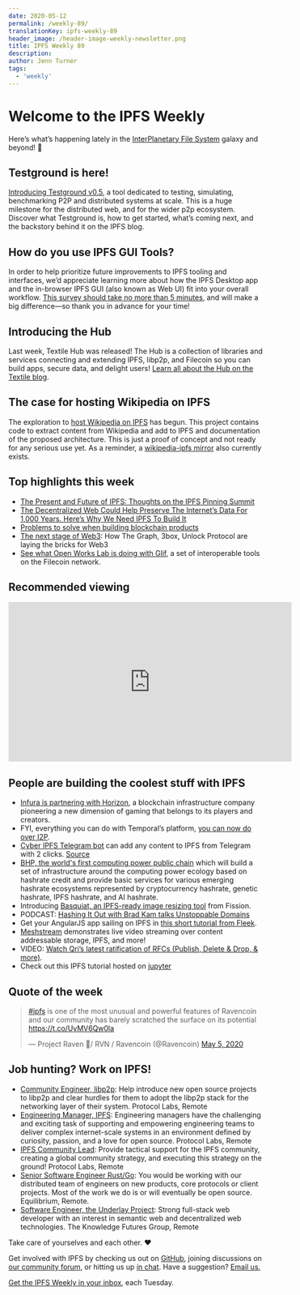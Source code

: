 ```yaml
---
date: 2020-05-12
permalink: /weekly-89/
translationKey: ipfs-weekly-89
header_image: /header-image-weekly-newsletter.png
title: IPFS Weekly 89
description:
author: Jenn Turner
tags:
  - 'weekly'
---
```


# Welcome to the IPFS Weekly

Here’s what’s happening lately in the [InterPlanetary File System](https://ipfs.io/) galaxy and beyond! 🚀

## Testground is here!

[Introducing Testground v0.5](https://blog.ipfs.eth.link/2020-05-06-launching-testground/), a tool dedicated to testing, simulating, benchmarking P2P and distributed systems at scale. This is a huge milestone for the distributed web, and for the wider p2p ecosystem. Discover what Testground is, how to get started, what’s coming next, and the backstory behind it on the IPFS blog.

## How do you use IPFS GUI Tools?

In order to help prioritize future improvements to IPFS tooling and interfaces, we’d appreciate learning more about how the IPFS Desktop app and the in-browser IPFS GUI (also known as Web UI) fit into your overall workflow. [This survey should take no more than 5 minutes](https://forms.gle/c6gHP1pVtwtRpzdP7), and will make a big difference—so thank you in advance for your time!

## Introducing the Hub

Last week, Textile Hub was released! The Hub is a collection of libraries and services connecting and extending IPFS, libp2p, and Filecoin so you can build apps, secure data, and delight users! [Learn all about the Hub on the Textile blog](https://blog.textile.io/announcing-the-textile-protocol-hub/).

## The case for hosting Wikipedia on IPFS

The exploration to [host Wikipedia on IPFS](https://github.com/santhoshtr/wikipedia-ipfs) has begun. This project contains code to extract content from Wikipedia and add to IPFS and documentation of the proposed architecture. This is just a proof of concept and not ready for any serious use yet. As a reminder, a [wikipedia-ipfs mirror](https://github.com/ipfs/distributed-wikipedia-mirror) also currently exists.

## Top highlights this week

- [The Present and Future of IPFS: Thoughts on the IPFS Pinning Summit](https://codeclimbing.com/the-present-and-future-of-ipfs-thoughts-on-the-ipfs-pinning-summit/)
- [The Decentralized Web Could Help Preserve The Internet’s Data For 1,000 Years. Here’s Why We Need IPFS To Build It](https://www.techdirt.com/articles/20200504/16050844431/decentralized-web-could-help-preserve-internets-data-1000-years-heres-why-we-need-ipfs-to-build-it.shtml#comments)
- [Problems to solve when building blockchain products](https://medium.com/nirman-tech-blog/problems-to-solve-when-building-blockchain-products-4af3e5cd7f6b)
- [The next stage of Web3](https://flynnjamm.substack.com/p/the-next-stage-of-web3): How The Graph, 3box, Unlock Protocol are laying the bricks for Web3
- [See what Open Works Lab is doing with Glif](https://filecoin.io/blog/community-jonathan-schwartz-owl/), a set of interoperable tools on the Filecoin network.

## Recommended viewing

<iframe width="560" height="315" src="https://www.youtube.com/embed/6b8OANmw2kM" frameborder="0" allow="accelerometer; autoplay; encrypted-media; gyroscope; picture-in-picture" allowfullscreen></iframe>

## People are building the coolest stuff with IPFS

- [Infura is partnering with Horizon](https://infura.io/customers/skyweaver), a blockchain infrastructure company pioneering a new dimension of gaming that belongs to its players and creators.
- FYI, everything you can do with Temporal’s platform, [you can now do over I2P](https://medium.com/temporal-cloud/temporal-i2p-infrastructure-refresh-52fe40751f8b).
- [Cyber IPFS Telegram bot](http://t.me/cyberdBot) can add any content to IPFS from Telegram with 2 clicks. [Source](https://github.com/Snedashkovsky/cyberdBot)
- [BHP, the world's first computing power public chain](https://finance.yahoo.com/news/ecology-bhp-public-chain-begun-151000655.html) which will build a set of infrastructure around the computing power ecology based on hashrate credit and provide basic services for various emerging hashrate ecosystems represented by cryptocurrency hashrate, genetic hashrate, IPFS hashrate, and AI hashrate.
- Introducing [Basquiat, an IPFS-ready image resizing tool](https://talk.fission.codes/t/basquiat-an-ipfs-ready-image-resizing-tool/612) from Fission.
- PODCAST: [Hashing It Out with Brad Kam talks Unstoppable Domains](https://medium.com/unstoppabledomains/hashing-it-out-with-brad-kam-transcript-a347f04a1a4)
- Get your AngularJS app sailing on IPFS in [this short tutorial from Fleek](https://blog.fleek.co/posts/angularjs-on-ipfs-on-fleek).
- [Meshstream](https://github.com/tomeshnet/meshstream) demonstrates live video streaming over content addressable storage, IPFS, and more!
- VIDEO: [Watch Qri’s latest ratification of RFCs (Publish, Delete & Drop, & more)](https://www.youtube.com/watch?v=gQu2XZZUqv4&feature=emb_logo).
- Check out this IPFS tutorial hosted on [jupyter](https://github.com/fede2cr/jupyter_playground/blob/master/bash/IPFS.ipynb)

## Quote of the week

<blockquote class="twitter-tweet"><p lang="en" dir="ltr"><a href="https://twitter.com/hashtag/ipfs?src=hash&amp;ref_src=twsrc%5Etfw">#ipfs</a> is one of the most unusual and powerful features of Ravencoin and our community has barely scratched the surface on its potential <a href="https://t.co/UyMV6Qw0la">https://t.co/UyMV6Qw0la</a></p>&mdash; Project Raven 🦅/ RVN / Ravencoin (@Ravencoin) <a href="https://twitter.com/Ravencoin/status/1257506307558555648?ref_src=twsrc%5Etfw">May 5, 2020</a></blockquote>

## Job hunting? Work on IPFS!

- [Community Engineer, libp2p](https://jobs.lever.co/protocol/0afd449f-b292-42b4-abfd-af26415b796b): Help introduce new open source projects to libp2p and clear hurdles for them to adopt the libp2p stack for the networking layer of their system. Protocol Labs, Remote
- [Engineering Manager, IPFS](https://jobs.lever.co/protocol/3f0787e8-58b3-4122-a1ea-424561d2658f): Engineering managers have the challenging and exciting task of supporting and empowering engineering teams to deliver complex internet-scale systems in an environment defined by curiosity, passion, and a love for open source. Protocol Labs, Remote
- [IPFS Community Lead](https://jobs.lever.co/protocol/71c4a9b9-af90-4ce9-9dba-8b72507997bf): Provide tactical support for the IPFS community, creating a global community strategy, and executing this strategy on the ground! Protocol Labs, Remote
- [Senior Software Engineer Rust/Go](https://www.notion.so/Hiring-Senior-Software-Engineer-Rust-Go-e6c94ccc261f426c80a483c7fc642412): You would be working with our distributed team of engineers on new products, core protocols or client projects. Most of the work we do is or will eventually be open source. Equilibrium, Remote.
- [Software Engineer, the Underlay Project](https://notes.knowledgefutures.org/pub/si1okbw9): Strong full-stack web developer with an interest in semantic web and decentralized web technologies. The Knowledge Futures Group, Remote

Take care of yourselves and each other. ❤️

Get involved with IPFS by checking us out on [GitHub](https://github.com/ipfs), joining discussions on [our community forum](https://discuss.ipfs.io/), or hitting us up [in chat](https://riot.im/app/#/room/#ipfs:matrix.org). Have a suggestion? [Email us.](mailto:newsletter@ipfs.io)

[Get the IPFS Weekly in your inbox](https://ipfs.us4.list-manage.com/subscribe?u=25473244c7d18b897f5a1ff6b&id=cad54b2230), each Tuesday.
